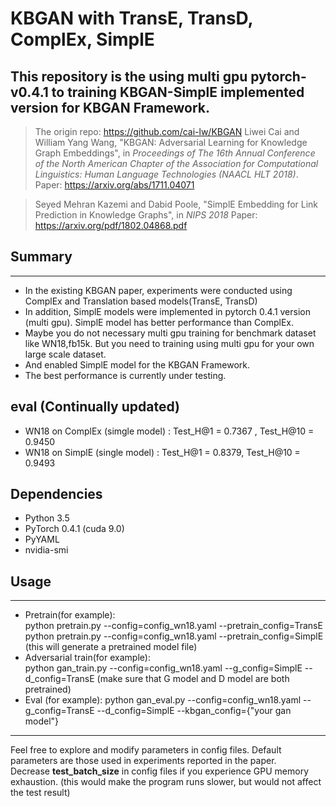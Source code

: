 # KBGAN with TransE, TransD, ComplEx, SimplE
## This repository is the using multi gpu pytorch-v0.4.1 to training KBGAN-SimplE implemented version for KBGAN Framework.

> The origin repo: https://github.com/cai-lw/KBGAN
> Liwei Cai and William Yang Wang, "KBGAN: Adversarial Learning for Knowledge Graph Embeddings", in *Proceedings of The 16th Annual Conference of the North American Chapter of the Association for Computational Linguistics: Human Language Technologies (NAACL HLT 2018)*.    
> Paper: https://arxiv.org/abs/1711.04071

> Seyed Mehran Kazemi and Dabid Poole, "SimplE Embedding for Link Prediction in Knowledge Graphs", in *NIPS 2018*
> Paper: https://arxiv.org/pdf/1802.04868.pdf



## Summary
- - -
* In the existing KBGAN paper, experiments were conducted using ComplEx and Translation based models(TransE, TransD)
* In addition, SimplE models were implemented in pytorch 0.4.1 version (multi gpu). SimplE model has better performance than ComplEx.
* Maybe you do not necessary multi gpu training for benchmark dataset like WN18,fb15k. But you need to training using multi gpu for your own large scale dataset.
* And enabled SimplE model for the KBGAN Framework.
* The best performance is currently under testing.



## eval (Continually updated)
* WN18 on ComplEx (simgle model) : Test_H@1 = 0.7367 , Test_H@10 = 0.9450
* WN18 on SimplE (single model) : Test_H@1 = 0.8379, Test_H@10 = 0.9493




## Dependencies
* Python 3.5
* PyTorch 0.4.1 (cuda 9.0)
* PyYAML
* nvidia-smi


## Usage
- - -
* Pretrain(for example):   
python pretrain.py --config=config_wn18.yaml --pretrain_config=TransE  
python pretrain.py --config=config_wn18.yaml --pretrain_config=SimplE  
(this will generate a pretrained model file)
* Adversarial train(for example):  
 python gan_train.py --config=config_wn18.yaml --g_config=SimplE --d_config=TransE
(make sure that G model and D model are both pretrained)   
* Eval (for example):
python gan_eval.py --config=config_wn18.yaml --g_config=TransE --d_config=SimplE --kbgan_config={"your gan model"}

- - -
Feel free to explore and modify parameters in config files. Default parameters are those used in experiments reported in the paper.  
Decrease **test_batch_size** in config files if you experience GPU memory exhaustion. (this would make the program runs slower, but would not affect the test result)
